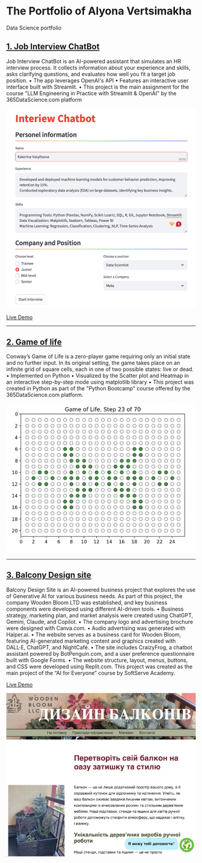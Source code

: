 # The Portfolio of Alyona Vertsimakha
Data Science portfolio 

## [1. Job Interview ChatBot](https://github.com/alendina/JobIntrview_Bot_GPT)
Job Interview ChatBot is an AI-powered assistant that simulates an HR interview process. It collects information about your experience and skills, asks clarifying questions, and evaluates how well you fit a target job position. 
•	The app leverages OpenAI's API
•	Features an interactive user interface built with Streamlit.
•	This project is the main assignment for the course "LLM Engineering in Practice with Streamlit & OpenAI" by the 365DataScience.com platform

![image](./Images/Interview%20ChatBot.%20Interface.png)

[Live Demo](https://jobintrviewbotgpt-alendina.streamlit.app)

---


## [2. Game of life](https://github.com/alendina/Game_of_life)
Conway’s Game of Life is a zero-player game requiring only an initial state and no further input. In its original setting, the game takes place on an infinite grid of square cells, each in one of two possible states: live or dead. 
•	Implemented on Python 
•	Visualized by the Scatter plot and Heatmap in an interactive step-by-step mode using matplotlib library 
•	This project was created in Python as part of the "Python Bootcamp" course offered by the 365DataScience.com platform.

![image](./Images/Game%20of%20Line.%20Scatter%20Plot.png)

---


## [3. Balcony Design site](https://github.com/alendina/alendina.github.io)
Balcony Design Site is an AI-powered business project that explores the use of Generative AI for various business needs. As part of this project, the company Wooden Bloom LTD was established, and key business components were developed using different AI-driven tools.
•	Business strategy, marketing plan, and market analysis were created using ChatGPT, Gemini, Claude, and Copilot.
•	The company logo and advertising brochure were designed with Canva.com.
•	Audio advertising was generated with Haiper.ai.
•	The website serves as a business card for Wooden Bloom, featuring AI-generated marketing content and graphics created with DALL·E, ChatGPT, and NightCafé.
•	The site includes CraizyFrog, a chatbot assistant powered by BotPenguin.com, and a user preference questionnaire built with Google Forms.
•	The website structure, layout, menus, buttons, and CSS were developed using Replit.com.
This project was created as the main project of the “AI for Everyone” course by SoftServe Academy.

[Live Demo](https://alendina.github.io/index.html)

![image](/Images/Wooden%20Bloom.%20Site.png)


